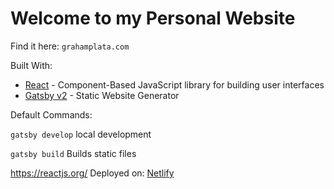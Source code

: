 # Welcome to my Personal Website

Find it here: `grahamplata.com`

Built With:

- [React](https://www.reactjs.org/) - Component-Based JavaScript library for building user interfaces
- [Gatsby v2](https://www.gatsbyjs.org/) - Static Website Generator

Default Commands:

`gatsby develop` local development

`gatsby build` Builds static files

https://reactjs.org/
Deployed on: [Netlify](https://netlify.com)
